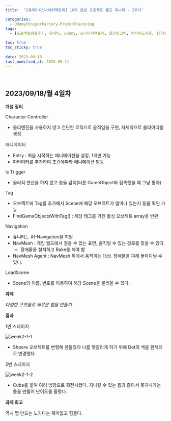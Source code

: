 ```yaml
---
title:  "[유데미X스나이퍼팩토리] 10주 완성 프로젝트 캠프 유니티 - 2주차"

categories:
  - UdemyXSniperFactory-PreJobTrainning
tags:
  - [프로젝트캠프후기, 유데미, udemy, 스나이퍼팩토리, 웅진씽크빅, 인사이드아웃, IT개발캠프, 개발자부트캠프, unity, 유니티, 게임개발, 메타버스 ]

toc: true
toc_sticky: true
 
date: 2023-09-18
last_modified_at: 2023-09-11
---
```

<br>

## 2023/09/18/월 4일차

**개념 정리**

Character Controller
- 물리엔진을 사용하지 않고 간단한 로직으로 움직임을 구현, 자체적으로 콜라이더를 생성

애니메이터
- Entry : 처음 시작하는 애니메이션을 설정, 1개만 가능
- 파라미터를 추가하여 조건에따라 애니메이션 발동

Is Trigger
- 물리적 연산을 하지 않고 충돌 감지(다른 GameObject와 접촉했을 때 그냥 통과)

Tag
- 오브젝트에 Tag를 추가해서 Scene에 해당 오브젝트가 얼마나 있는지 등을 확인 가능
- FindGameObjectsWithTag() : 해당 태그를 가진 활성 오브젝트 array을 반환

Navigation
- 유니티는 AI-Navigation을 지원
- NavMesh : 게임 월드에서 걸을 수 있는 표면, 움직일 수 있는 경로를 찾을 수 있다.
    - 장애물을 설치하고 Bake를 해야 함
- NavMesh Agent : NavMesh 위에서 움직이는 대상. 장애물을 피해 돌아다닐 수 있다.

LoadScene
- Scene의 이름, 번호를 이용하여 해당 Scene을 불러올 수 있다.

**과제**

*다양한 구조물로 새로운 맵을 만들기*

**결과**

1번 스테이지

![week2-1-1](https://github.com/JeongSooHyeon/Algorithm/assets/82567002/e800c44c-8453-45b2-8263-4cef33f375c1)
- Shpere 오브젝트를 변형해 만들었다 나름 헷갈리게 하기 위해 Dot의 색을 흰색으로 변경했다.

2번 스테이지 

![week2-1-2](https://github.com/JeongSooHyeon/Algorithm/assets/82567002/da7edd44-c96b-45b7-9206-5da00e24dac4)
- Cube를 붙여 여러 방향으로 회전시켰다. 지나갈 수 있는 틈과 좁아서 못지나가는 틈을 만들어 난이도를 올렸다.

**과제 회고**

역시 맵 만드는 노가다는 재미없고 힘들다.
